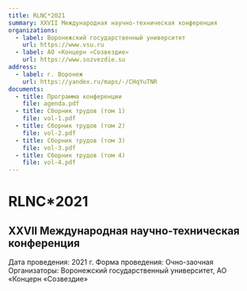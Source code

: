 ```yaml
---
title: RLNC*2021
summary: XXVII Международная научно-техническая конференция
organizations:
  - label: Воронежский государственный университет
    url: https://www.vsu.ru
  - label: АО «Концерн «Созвездие»
    url: https://www.sozvezdie.su
address:
  - label: г. Воронеж
    url: https://yandex.ru/maps/-/CHqYuTNR
documents:
  - title: Программа конференции
    file: agenda.pdf
  - title: Сборник трудов (том 1)
    file: vol-1.pdf
  - title: Сборник трудов (том 2)
    file: vol-2.pdf
  - title: Сборник трудов (том 3)
    file: vol-3.pdf
  - title: Сборник трудов (том 4)
    file: vol-4.pdf
---
```


# RLNC*2021

## XXVII Международная научно-техническая конференция

Дата проведения: 2021 г.
Форма проведения: Очно-заочная
Организаторы: Воронежский государственный университет, АО «Концерн «Созвездие»

